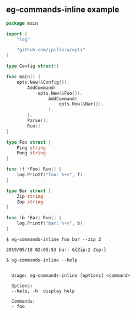 ## eg-commands-inline example

<!--tmpl,code=go:cat main.go -->
``` go 
package main

import (
	"log"

	"github.com/jpillora/opts"
)

type Config struct{}

func main() {
	opts.New(&Config{}).
		AddCommand(
			opts.New(&Foo{}).
				AddCommand(
					opts.New(&Bar{}),
				),
		).
		Parse().
		Run()
}

type Foo struct {
	Ping string
	Pong string
}

func (f *Foo) Run() {
	log.Printf("foo: %+v", f)
}

type Bar struct {
	Zip string
	Zop string
}

func (b *Bar) Run() {
	log.Printf("bar: %+v", b)
}
```
<!--/tmpl-->

```
$ eg-commands-inline foo bar --zip 2
```

<!--tmpl,code=plain:go run main.go foo bar --zip 2 -->
``` plain 
2019/05/18 02:05:53 bar: &{Zip:2 Zop:}
```
<!--/tmpl-->

```
$ eg-commands-inline --help
```

<!--tmpl,code=plain:go build -o eg-commands-inline && ./eg-commands-inline --help ; rm eg-commands-inline -->
``` plain 

  Usage: eg-commands-inline [options] <command>

  Options:
  --help, -h  display help

  Commands:
  · foo

```
<!--/tmpl-->
